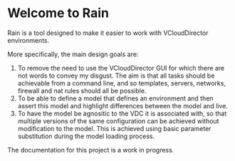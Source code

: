 # Welcome to Rain

Rain is a tool designed to make it easier to work with VCloudDirector environments. 

More specifically, the main design goals are:

1. To remove the need to use the VCloudDirector GUI for which there are not words to convey my disgust. The aim is that all tasks should be achievable from a command line, and so templates, servers, networks, firewall and nat rules should all be possible.
1. To be able to define a model that defines an environment and then assert this model and highlight differences between the model and live.
1. To have the model be agnositic to the VDC it is associated with, so that multiple versions of the same configuration can be achieved without modification to the model. This is achieved using basic parameter substitution during the model loading process.

The documentation for this project is a work in progress. 


